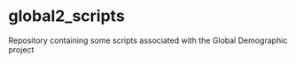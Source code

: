 # global2_scripts
Repository containing some scripts associated with the Global Demographic project
